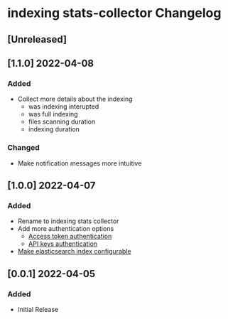 <!-- Keep a Changelog guide -> https://keepachangelog.com -->

# indexing stats-collector Changelog

## [Unreleased]

## [1.1.0] 2022-04-08
### Added
- Collect more details about the indexing
  - was indexing interupted
  - was full indexing
  - files scanning duration
  - indexing duration

### Changed
- Make notification messages more intuitive

## [1.0.0] 2022-04-07
### Added
- Rename to indexing stats collector
- Add more authentication options
  - [Access token authentication](https://github.com/breskeby/indexing-stats-collector/issues/3)
  - [API keys authentication](https://github.com/breskeby/indexing-stats-collector/issues/2)
- [Make elasticsearch index configurable](https://github.com/breskeby/indexing-stats-collector/issues/5)

## [0.0.1] 2022-04-05
### Added
- Initial Release

